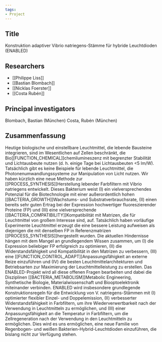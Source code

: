 ```yaml
---
tags: 
- Project
---
```

## Title
Konstruktion adaptiver Vibrio natriegens-Stämme für hybride Leuchtdioden (ENABLED)

## Researchers
- [[Philippe Liss]]
- [[Bastian Blombach]]
- [[Nicklas Foerster]]
- [[Costa Rubén]]

## Principal investigators
Blombach, Bastian (München)
Costa, Rubén (München)

## Zusammenfassung
Heutige biologische und einstellbare Leuchtmittel, die lebende Bausteine integrieren, sind im Wesentlichen auf Zellen beschränkt, die Bio[[FUNCTION_CHEMICAL]]chemilumineszenz mit begrenzter Stabilität und Lichtausbeute nutzen (d. h. einige Tage bei Lichtausbeuten <5 lm/W). Tatsächlich gibt es keine Beispiele für lebende Leuchtmittel, die Photonenumwandlungssysteme zur Manipulation von Licht nutzen. Wir haben kürzlich eine neue Methode zur [[PROCESS_SYNTHESIS]]Herstellung lebender Farbfiltern mit Vibrio natriegens entwickelt. Dieses Bakterium weist (I) ein vielversprechendes Potenzial für die Biotechnologie mit einer außerordentlich hohen [[BACTERIA_GROWTH]]Wachstums- und Substratverbrauchsrate, (II) einen bereits sehr guten Ertrag bei der Expression hochwertiger fluoreszierender Proteine (FP) und (III) eine vielversprechende [[BACTERIA_COMPATIBILITY]]Kompatibilität mit Matrizen, die für Leuchtmittel von großem Interesse sind, auf. Tatsächlich haben vorläufige Experimente Leuchtmittel erzeugt die eine bessere Leistung aufweisen als diejenigen die mit denselben FP in Referenzmatrizen [[PROCESS_SYNTHESIS]]hergestellt wurden. Die aktuellen Hindernisse hängen mit dem Mangel an grundlegendem Wissen zusammen, um (I) die Expression beliebiger FP erfolgreich zu optimieren, (II) die Widerstandsfähigkeit und Kompatibilität in den Matrizen zu verbessern, (III) eine [[FUNCTION_CONTROL_ADAPT]]Anpassungsfähigkeit an externe Reize einzuführen und (IV) die besten Leuchtmittelarchitekturen und Betriebsarten zur Maximierung der Leuchtmittelleistung zu erstellen. Das ENABLED-Projekt wird all diese offenen Fragen bearbeiten und dabei die Disziplinen [[BACTERIA_METABOLISM]]Metabolic Engineering, Synthetische Biologie, Materialwissenschaft und Biooptoelektronik miteinander verbinden. ENABLED wird insbesondere grundlegende Konstruktionsregeln für die Entwicklung von V. natriegens-Stämmen mit (I) optimierter flexibler Einzel- und Doppelemission, (II) verbesserter Widerstandsfähigkeit in Farbfiltern, um ihre Wiederverwertbarkeit nach der Verwendung in Leuchtmitteln zu ermöglichen, und (III) einer Anpassungsfähigkeit an die Temperatur in Farbfiltern, um die Zellregeneration nach der Verwendung in den Leuchtmitteln zu ermöglichen. Dies wird es uns ermöglichen, eine neue Familie von Regenbogen- und weißen Bakterien-Hybrid-Leuchtdioden einzuführen, die bislang nicht zur Verfügung stehen.